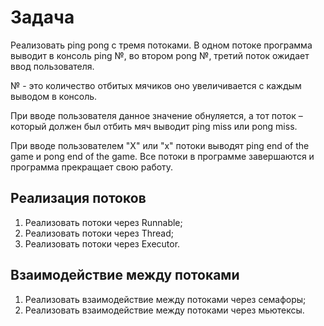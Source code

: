 # Задача
Реализовать ping pong с тремя потоками. В одном потоке программа выводит в консоль ping №, во втором pong №, третий поток ожидает ввод пользователя. 

№ - это количество отбитых мячиков оно увеличивается с каждым выводом в консоль. 

При вводе пользователя данное значение обнуляется, а тот поток – который должен был отбить мяч выводит ping miss или pong miss. 

При вводе пользователем "X" или "x" потоки выводят ping end of the game и pong end of the game. Все потоки в программе завершаются и программа прекращает свою работу.
## Реализация потоков
1. Реализовать потоки через Runnable;
2. Реализовать потоки через Thread;
3. Реализовать потоки через Executor.

## Взаимодействие между потоками
1. Реализовать взаимодействие между потоками через семафоры;
2. Реализовать взаимодействие между потоками через мьютексы. 

